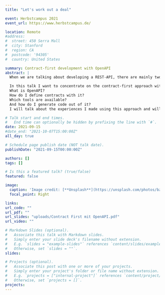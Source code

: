 ```yaml
---
title: "Let's work out a deal"

event: Herbstcampus 2021
event_url: https://www.herbstcampus.de/

location: Remote
#address:
#  street: 450 Serra Mall
#  city: Stanford
#  region: CA
#  postcode: '94305'
#  country: United States

summary: Contract-first development with OpenAPI
abstract: |
  When we are talking about developing a REST-API, there are mainly two ways to do that: contract-first or code-first.

  In this talk I want to concentrate on the contract-first approach with the help of the OpenAPI  specification.
  What is OpenAPI?  
  How do I define contracts with it?  
  Which tools are available?  
  And how do I generate code out of it?  
  I will talk about the experiences I made using this approach and will show, what the advantages and disadvantages are.

# Talk start and end times.
#   End time can optionally be hidden by prefixing the line with `#`.
date: 2021-09-15
#date_end: "2021-10-07T15:00:00Z"
all_day: true

# Schedule page publish date (NOT talk date).
publishDate: "2021-09-15T00:00:00Z"

authors: []
tags: []

# Is this a featured talk? (true/false)
featured: false

image:
  caption: 'Image credit: [**Unsplash**](https://unsplash.com/photos/bzdhc5b3Bxs)'
  focal_point: Right

links:
url_code: ""
url_pdf: ""
url_slides: "uploads/Contract First mit OpenAPI.pdf"
url_video: ""

# Markdown Slides (optional).
#   Associate this talk with Markdown slides.
#   Simply enter your slide deck's filename without extension.
#   E.g. `slides = "example-slides"` references `content/slides/example-slides.md`.
#   Otherwise, set `slides = ""`.
slides:

# Projects (optional).
#   Associate this post with one or more of your projects.
#   Simply enter your project's folder or file name without extension.
#   E.g. `projects = ["internal-project"]` references `content/project/deep-learning/index.md`.
#   Otherwise, set `projects = []`.
projects:
---
```

